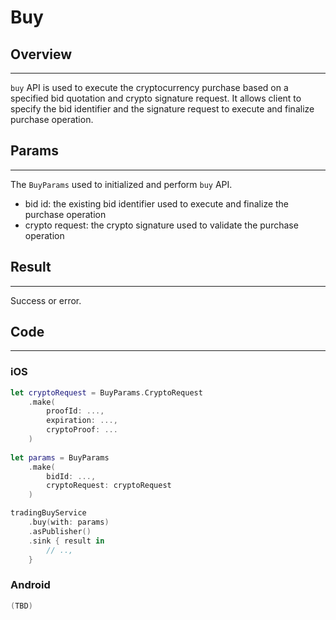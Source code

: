 # Buy

## Overview
---
`buy` API is used to execute the cryptocurrency purchase based on a specified bid quotation and crypto signature request. It allows client to specify the bid identifier and the signature request to execute and finalize purchase operation.

## Params
---
The `BuyParams` used to initialized and perform `buy` API.

- bid id: the existing bid identifier used to execute and finalize the purchase operation
- crypto request: the crypto signature used to validate the purchase operation

## Result
---
Success or error.

## Code
---
### iOS
```swift
let cryptoRequest = BuyParams.CryptoRequest
    .make(
        proofId: ...,
        expiration: ...,
        cryptoProof: ...
    )      
    
let params = BuyParams
    .make(
        bidId: ...,
        cryptoRequest: cryptoRequest
    )

tradingBuyService
    .buy(with: params)
    .asPublisher()
    .sink { result in
        // ..,
    }
```

### Android
```kotlin
(TBD)
```